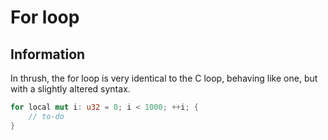 # For loop

## Information

In thrush, the for loop is very identical to the C loop, behaving like one, but with a slightly altered syntax.

```rust
for local mut i: u32 = 0; i < 1000; ++i; {
    // to-do
}
```
